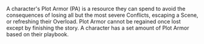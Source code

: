 A character's Plot Armor (PA) is a resource they can spend to avoid the consequences of losing all but the most severe Conflicts, escaping a Scene, or refreshing their Overload. Plot Armor cannot be regained once lost except by finishing the story. A character has a set amount of Plot Armor based on their playbook.